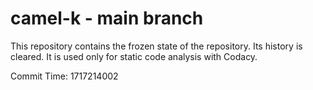 # camel-k - main branch

This repository contains the frozen state of the repository.
Its history is cleared. It is used only for static code
analysis with Codacy.

Commit Time: 1717214002